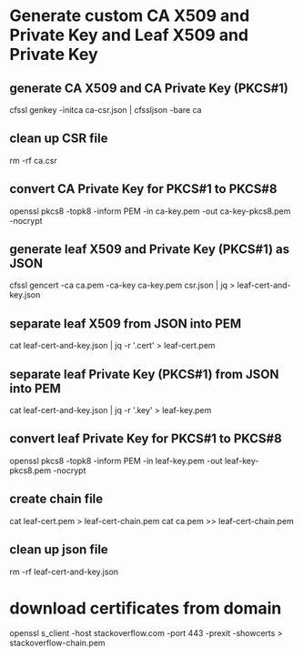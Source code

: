 # Generate custom CA X509 and Private Key and Leaf X509 and Private Key

## generate CA X509 and CA Private Key (PKCS#1)
cfssl genkey -initca ca-csr.json | cfssljson -bare ca
## clean up CSR file
rm -rf ca.csr
## convert CA Private Key for PKCS#1 to PKCS#8
openssl pkcs8 -topk8 -inform PEM -in ca-key.pem -out ca-key-pkcs8.pem -nocrypt

## generate leaf X509 and Private Key (PKCS#1) as JSON
cfssl gencert -ca ca.pem -ca-key ca-key.pem csr.json | jq > leaf-cert-and-key.json
## separate leaf X509 from JSON into PEM
cat leaf-cert-and-key.json | jq  -r  '.cert' > leaf-cert.pem
## separate leaf Private Key (PKCS#1) from JSON into PEM
cat leaf-cert-and-key.json | jq  -r  '.key' > leaf-key.pem
## convert leaf Private Key for PKCS#1 to PKCS#8
openssl pkcs8 -topk8 -inform PEM -in leaf-key.pem -out leaf-key-pkcs8.pem -nocrypt
## create chain file
cat leaf-cert.pem > leaf-cert-chain.pem
cat ca.pem >> leaf-cert-chain.pem
## clean up json file
rm -rf leaf-cert-and-key.json


# download certificates from domain
openssl s_client -host stackoverflow.com -port 443 -prexit -showcerts > stackoverflow-chain.pem
